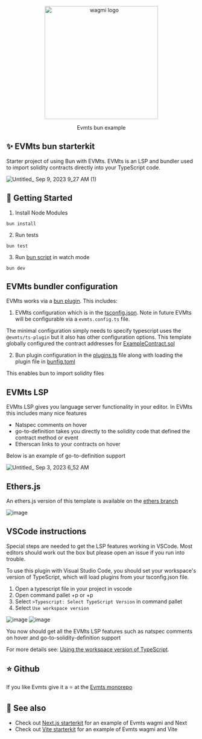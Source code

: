 <p align="center">
  <a href="https://evmts.dev/">
    <picture>
      <source media="(prefers-color-scheme: dark)" srcset="https://user-images.githubusercontent.com/35039927/218812217-92f0f784-cb85-43b9-9ca6-e2b9effd9eb2.png">
      <img alt="wagmi logo" src="https://user-images.githubusercontent.com/35039927/218812217-92f0f784-cb85-43b9-9ca6-e2b9effd9eb2.png" width="auto" height="300">
    </picture>
  </a>
</p>

<p align="center">
  Evmts bun example
<p>

## ✨ EVMts bun starterkit

Starter project of using Bun with EVMts. EVMts is an LSP and bundler used to import solidity contracts directly into your TypeScript code.

![Untitled_ Sep 9, 2023 9_27 AM (1)](https://github.com/evmts/bun-starterkit/assets/35039927/53685b10-2dc6-4115-9c37-b8340dc02536)

## 🤝 Getting Started

1. Install Node Modules

```
bun install
```

2. Run tests

```
bun test
```

3. Run [bun script](./readContract.ts) in watch mode

```
bun dev
```

## EVMts bundler configuration

EVMts works via a [bun plugin](https://bun.sh/docs/bundler/plugins). This includes:

1. EVMts configuration which is in the [tsconfig.json](./tsconfig.json). Note in future EVMts will be configurable via a `evmts.config.ts` file.

The minimal configuration simply needs to specify typescript uses the `@evmts/ts-plugin` but it also has other configuration options. This template globally configured the contract addresses for [ExampleContract.sol](./ExampleContract.sol)

2. Bun plugin configuration in the [plugins.ts](./plugins.ts) file along with loading the plugin file in [bunfig.toml](./bunfig.toml)

This enables bun to import solidity files

## EVMts LSP

EVMts LSP gives you language server functionality in your editor. In EVMts this includes many nice features

- Natspec comments on hover
- go-to-definition takes you directly to the solidity code that defined the contract method or event
- Etherscan links to your contracts on hover

Below is an example of go-to-definition support

![Untitled\_ Sep 3, 2023 6_52 AM](https://github.com/evmts/evmts-monorepo/assets/35039927/ac46caf3-32cc-4ec5-8b3b-5e1df3f7819a)

## Ethers.js

An ethers.js version of this template is available on the [ethers branch](https://github.com/evmts/bun-starterkit/tree/ethers)

![image](https://github.com/evmts/bun-starterkit/assets/35039927/36d28504-0523-4d23-ad40-04fa8915f325)

## VSCode instructions

Special steps are needed to get the LSP features working in VSCode. Most editors should work out the box but please open an issue if you run into trouble.

To use this plugin with Visual Studio Code, you should set your workspace's version of TypeScript, which will load plugins from your tsconfig.json file.

1. Open a typescript file in your project in vscode
2. Open command pallet <cmd>+p or <ctrl>+p
4. Select `>Typescript: Select TypeScript Version` in command pallet
5. Select `Use workspace version`

![image](https://github.com/evmts/bun-starterkit/assets/35039927/8d358843-8eed-415d-bc3c-04522a463d15)
![image](https://github.com/evmts/bun-starterkit/assets/35039927/0111bd24-689f-4f57-a495-ed7dc17f63ae)

You now should get all the EVMts LSP features such as natspec comments on hover and go-to-solidity-definition support

For more details see: [Using the workspace version of TypeScript](https://code.visualstudio.com/docs/typescript/typescript-compiling#_using-the-workspace-version-of-typescript).

## ⭐ Github

If you like Evmts give it a ⭐ at the [Evmts monorepo](https://github.com/evmts/evmts-monorepo)

## 🔗 See also

- Check out [Next.js starterkit](https://github.com/orgs/evmts/repositories) for an example of Evmts wagmi and Next
- Check out [Vite starterkit](https://github.com/evmts/evmts-monorepo/tree/main/examples/vite) for an example of Evmts wagmi and Vite

